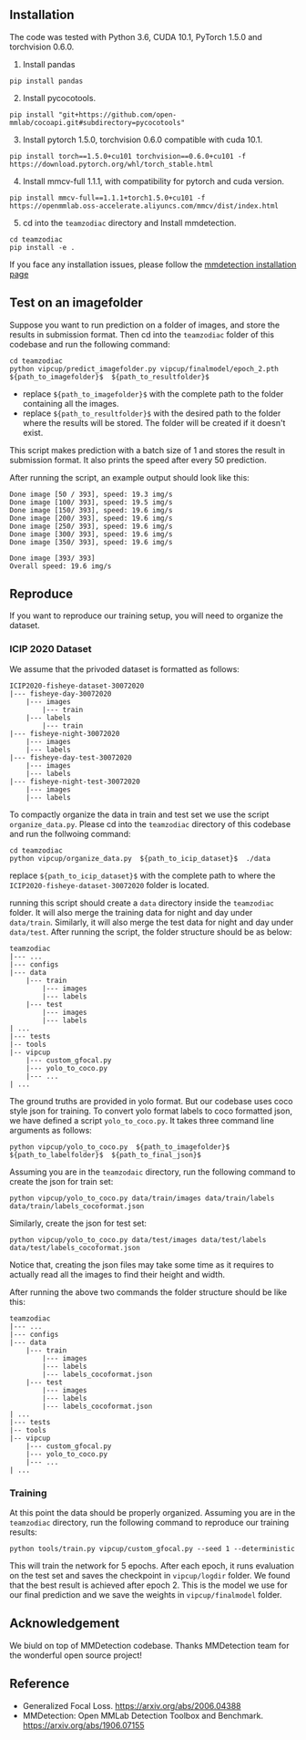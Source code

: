 ## Installation

The code was tested with Python 3.6, CUDA 10.1, PyTorch 1.5.0 and torchvision 0.6.0.

1. Install pandas
~~~
pip install pandas
~~~
2. Install pycocotools.
~~~
pip install "git+https://github.com/open-mmlab/cocoapi.git#subdirectory=pycocotools"
~~~
3. Install pytorch 1.5.0, torchvision 0.6.0 compatible with cuda 10.1.
~~~
pip install torch==1.5.0+cu101 torchvision==0.6.0+cu101 -f https://download.pytorch.org/whl/torch_stable.html
~~~
4. Install mmcv-full 1.1.1, with compatibility for pytorch and cuda version.
~~~
pip install mmcv-full==1.1.1+torch1.5.0+cu101 -f https://openmmlab.oss-accelerate.aliyuncs.com/mmcv/dist/index.html
~~~
5. cd into the `teamzodiac` directory and Install mmdetection.
~~~
cd teamzodiac
pip install -e .
~~~

If you face any installation issues, please follow the [mmdetection installation page](https://mmdetection.readthedocs.io/en/latest/install.html)


## Test on an imagefolder
Suppose you want to run prediction on a folder of images, and store the results in submission format. Then cd into the `teamzodiac` folder of this codebase and run the following command:
~~~
cd teamzodiac
python vipcup/predict_imagefolder.py vipcup/finalmodel/epoch_2.pth  ${path_to_imagefolder}$  ${path_to_resultfolder}$
~~~
- replace  `${path_to_imagefolder}$`  with the complete path to the folder containing all the images.
- replace  `${path_to_resultfolder}$`  with the desired path to the folder where the results will be stored. The folder will be created if it doesn't exist.

This script makes prediction with a batch size of 1 and stores the result in submission format. It also prints the speed after every 50 prediction. 

After running the script, an example output should look like this:
~~~
Done image [50 / 393], speed: 19.3 img/s
Done image [100/ 393], speed: 19.5 img/s
Done image [150/ 393], speed: 19.6 img/s
Done image [200/ 393], speed: 19.6 img/s
Done image [250/ 393], speed: 19.6 img/s
Done image [300/ 393], speed: 19.6 img/s
Done image [350/ 393], speed: 19.6 img/s

Done image [393/ 393]
Overall speed: 19.6 img/s
~~~

## Reproduce

If you want to reproduce our training setup, you will need to organize the dataset.

### ICIP 2020 Dataset
We assume that the privoded dataset is formatted as follows:
~~~
ICIP2020-fisheye-dataset-30072020
|--- fisheye-day-30072020
    |--- images
        |--- train
    |--- labels
        |--- train
|--- fisheye-night-30072020
    |--- images
    |--- labels
|--- fisheye-day-test-30072020
    |--- images
    |--- labels
|--- fisheye-night-test-30072020
    |--- images
    |--- labels
~~~
To compactly organize the data in train and test set we use the script `organize_data.py`. Please cd into the `teamzodiac` directory of this codebase and run the follwoing command:

~~~
cd teamzodiac
python vipcup/organize_data.py  ${path_to_icip_dataset}$  ./data
~~~
replace `${path_to_icip_dataset}$` with the complete path to where the `ICIP2020-fisheye-dataset-30072020` folder is located.

running this script should create a `data` directory inside the `teamzodiac` folder. It will also merge the training data for night and day under `data/train`. Similarly, it will also merge the test data for night and day under `data/test`. After running the script, the folder structure should be as below:
~~~
teamzodiac
|--- ...
|--- configs
|--- data
    |--- train
        |--- images
        |--- labels
    |--- test
        |--- images
        |--- labels
| ...
|--- tests
|-- tools
|-- vipcup
    |--- custom_gfocal.py
    |--- yolo_to_coco.py
    |--- ...
| ...
~~~

The ground truths are provided in yolo format. But our codebase uses coco style json for training. To convert yolo format labels to coco formatted json, we have defined a script `yolo_to_coco.py`. It takes three command line arguments as follows:
~~~
python vipcup/yolo_to_coco.py  ${path_to_imagefolder}$  ${path_to_labelfolder}$  ${path_to_final_json}$
~~~

Assuming you are in the `teamzodaic` directory, run the following command to create the json for train set:
~~~
python vipcup/yolo_to_coco.py data/train/images data/train/labels data/train/labels_cocoformat.json
~~~

Similarly, create the json for test set:
~~~
python vipcup/yolo_to_coco.py data/test/images data/test/labels data/test/labels_cocoformat.json
~~~
Notice that, creating the json files may take some time as it requires to actually read all the images to find their height and width.

After running the above two commands the folder structure should be like this:
~~~
teamzodiac
|--- ...
|--- configs
|--- data
    |--- train
        |--- images
        |--- labels
        |--- labels_cocoformat.json
    |--- test
        |--- images
        |--- labels
        |--- labels_cocoformat.json
| ...
|--- tests
|-- tools
|-- vipcup
    |--- custom_gfocal.py
    |--- yolo_to_coco.py
    |--- ...
| ...
~~~

### Training
At this point the data should be properly organized. Assuming you are in the `teamzodiac` directory, run the following command to reproduce our training results:
~~~
python tools/train.py vipcup/custom_gfocal.py --seed 1 --deterministic
~~~
This will train the network for 5 epochs. After each epoch, it runs evaluation on the test set and saves the checkpoint in `vipcup/logdir` folder. We found that the best result is achieved after epoch 2. This is the model we use for our final prediction and we save the weights in `vipcup/finalmodel` folder.

## Acknowledgement
We biuld on top of MMDetection codebase. Thanks MMDetection team for the wonderful open source project!

## Reference
- Generalized Focal Loss. https://arxiv.org/abs/2006.04388
- MMDetection: Open MMLab Detection Toolbox and Benchmark. https://arxiv.org/abs/1906.07155
